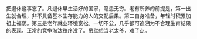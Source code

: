 把退休这事忘了。凡退休早生活好的国家，隐患无穷。老有所养的前提是，第一出生就合理，非不具备基本生存能力的人的交配后果。第二自身准备，年轻时积累加祖上福荫。第三是老年就业环境宽松。一切不公，几乎都可追溯为不合理生育结果的表现，正常的竞争淘汰秩序没了。吊丝想当老太爷，难了点。

